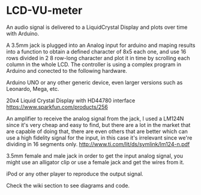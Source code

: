 # LCD-VU-meter
An audio signal is delivered to a LiquidCrystal Display and plots over time with Arduino.

A 3.5mm jack is plugged into an Analog input for arduino and maping results into a function to obtain a defined character of 8x5 each one, and use 16 rows divided in 2 8 row-long character and plot it in time by scrolling each column in the whole LCD. The controller is using a complex program in Arduino and conected to the following hardware.

Arduino UNO or any other generic device, even larger versions such as Leonardo, Mega, etc.

20x4 Liquid Crystal Display with HD44780 interface
https://www.sparkfun.com/products/256

An amplifier to receive the analog signal from the jack, I used a LM124N since it's very cheap and easy to find, but there are a lot in the market that are capable of doing that, there are even others that are better which can use a high fidelity signal for the input, in this case it's irrelevant since we're dividing in 16 segments only.
http://www.ti.com/lit/ds/symlink/lm124-n.pdf

3.5mm female and male jack in order to get the input analog signal, you might use an alligator clip or use a female jack and get the wires from it.

iPod or any other player to reproduce the output signal.

Check the wiki section to see diagrams and code.
